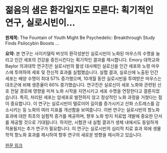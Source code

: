 # 젊음의 샘은 환각일지도 모른다: 획기적인 연구, 실로시빈이…

**원제목:** The Fountain of Youth Might Be Psychedelic: Breakthrough Study Finds Psilocybin Boosts ...

**요약:** 본 연구는 사이키델릭 버섯의 환각성분인 실로시빈이 노화된 마우스의 수명을 늘리고 인간 세포의 건강을 증진시킨다는 획기적인 결과를 제시합니다.  Emory 대학교와 Baylor 의과대학 연구진은 실로시빈의 활성 대사체인 실로신을 인간 세포와 노령 마우스에 투여하여 세포 및 전신적 효과를 실험했습니다.  실험 결과, 실로신에 노출된 인간 세포는 배양 수명이 최대 57% 증가했으며, 10개월 동안 실로시빈을 투여받은 마우스는 대조군에 비해 생존율이 60% 증가했습니다.  연구진은 실로신이 세포 노화와 관련된 신호 전달 경로에 영향을 미쳐 노화 시작을 지연시키고 세포 수명을 연장한다고 결론지었습니다.  특히, 처리된 세포는 암세포로 발전하지 않고 정상적인 노화 과정을 거쳤다는 점이 중요합니다.  이 연구는 실로시빈이 텔로미어 길이를 증가시키고 산화 스트레스를 감소시키는 등 노화의 여러 지표를 개선함을 보여줍니다.  이번 연구는 실로시빈의 항노화 효과에 대한 최초의 실험적 증거를 제공하며,  향후 노화 방지 치료법 개발에 중요한 단서를 제공할 것으로 기대됩니다.  하지만,  시험관 내 실험 결과가 생체 내에서도 동일하게 적용될지는 추가 연구가 필요합니다.  이 연구는 실로시빈의 심리적 치료 효과 외에 생물학적 항노화 효과를 제시하여 향후 연구의 새로운 방향을 제시하고 있습니다.

[원문 링크](https://thedebrief.org/the-fountain-of-youth-might-be-psychedelic-breakthrough-study-finds-psilocybin-boosts-lifespan-and-cellular-health/)
